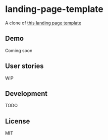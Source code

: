 # landing-page-template
A clone of [this landing page template](https://blackrockdigital.github.io/startbootstrap-creative/)

## Demo
Coming soon

## User stories
WIP

## Development
TODO

## License
MIT
